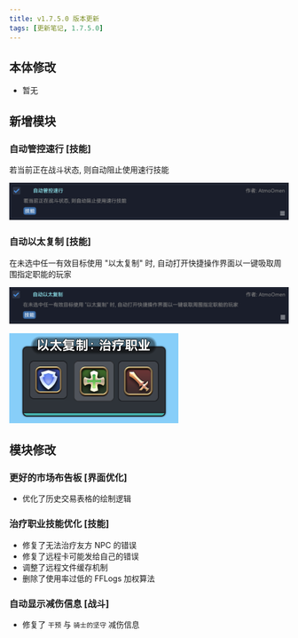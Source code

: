 ```yaml
---
title: v1.7.5.0 版本更新
tags: [更新笔记, 1.7.5.0]
---
```


## 本体修改

- 暂无

## 新增模块

### 自动管控速行 [技能]

若当前正在战斗状态, 则自动阻止使用速行技能

![AutoManagePeloton](/assets/Changelog/1.7.5.0/AutoManagePeloton.png)

### 自动以太复制 [技能]

在未选中任一有效目标使用 "以太复制" 时, 自动打开快捷操作界面以一键吸取周围指定职能的玩家

![AutoAethericMimicry](/assets/Changelog/1.7.5.0/AutoAethericMimicry.png)

![AutoAethericMimicry-UI](/assets/Changelog/1.7.5.0/AutoAethericMimicry-UI.png)

## 模块修改

### 更好的市场布告板 [界面优化]

- 优化了历史交易表格的绘制逻辑

### 治疗职业技能优化 [技能]

- 修复了无法治疗友方 NPC 的错误
- 修复了远程卡可能发给自己的错误
- 调整了远程文件缓存机制
- 删除了使用率过低的 FFLogs 加权算法

### 自动显示减伤信息 [战斗]

- 修复了 `干预` 与 `骑士的坚守` 减伤信息